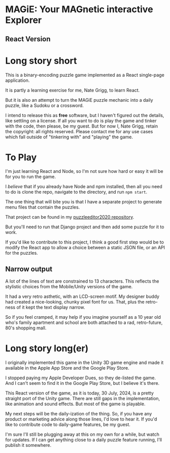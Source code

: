 MAGiE: Your MAGnetic interactive Explorer
=================================================
React Version
-------------------------------------------------

# Long story short

This is a binary-encoding puzzle game implemented as a React single-page application.

It is partly a learning exercise for me, Nate Grigg, to learn React.

But it is also an attempt to turn the MAGiE puzzle mechanic into a daily puzzle, like a Sudoku or a crossword. 

I intend to release this as **free** software, but I haven't figured out the details, like settling on a license.
If all you want to do is play the game and tinker with the code, then please, be my guest.
But for now I, Nate Grigg, retain the copyright: all rights reserved.
Please contact me for any use cases which fall outside of "tinkering with" and "playing" the game.

# To Play
I'm just learning React and Node, so I'm not sure how hard or easy it will be for you to run the game.

I _believe_ that if you already have Node and npm installed,
then all you need to do is clone the repo, navigate to the directory, and run `npm start`.

The one thing that will bite you is that I have a separate project to generate menu files that contain the puzzles.

That project can be found in my [puzzleeditor2020 repository](https://github.com/n8mob/puzzleeditor2020).

But you'll need to run that Django project and then add some puzzle for it to work.

If you'd like to contribute to this project, I think a good first step would be to modify the React app 
to allow a choice between a static JSON file, or an API for the puzzles.

## Narrow output

A lot of the lines of text are constrained to 13 characters.
This reflects the stylistic choices from the Mobile/Unity versions of the game.

It had a very retro asthetic, with an LCD-screen motif.
My designer buddy had created a nice-looking, chunky pixel font for us.
That, plus the retro-ness of it kept the text display narrow.

So if you feel cramped, it may help if you imagine yourself as
a 10 year old who's family apartment and school are both attached to a rad, retro-future, 80's shopping mall.

# Long story long(er)

I originally implemented this game in the Unity 3D game engine
and made it available in the Apple App Store and the Google Play Store.

I stopped paying my Apple Developer Dues, so they de-listed the game.
And I can't seem to find it in the Google Play Store, but I believe it's there.

This React version of the game, as it is today, 30 July, 2024, is a pretty straight port of the Unity game.
There are still gaps in the implementation, like animation and sound effects. But most of the game is playable.

My next steps will be the daily-ization of the thing.
So, if you have any product or marketing advice along those lines, I'd love to hear it.
If you'd like to contribute code to daily-game features, be my guest.

I'm sure I'll still be plugging away at this on my own for a while, but watch for updates. 
If I can get anything close to a daily puzzle feature running, I'll publish it somewhere.
